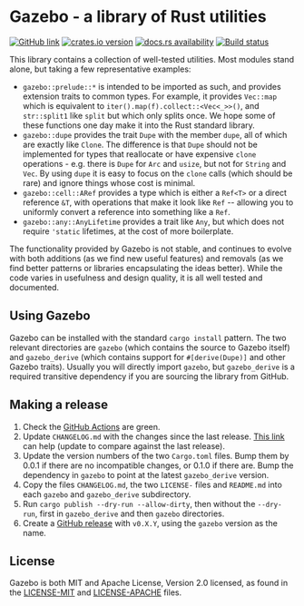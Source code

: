 # Gazebo - a library of Rust utilities

[![GitHub link](https://img.shields.io/badge/GitHub-facebookincubator%2Fgazebo-blue.svg)](https://github.com/facebookincubator/gazebo)
[![crates.io version](https://img.shields.io/crates/v/gazebo.svg)](https://crates.io/crates/gazebo)
[![docs.rs availability](https://img.shields.io/docsrs/gazebo?label=docs.rs)](https://docs.rs/gazebo/)
[![Build status](https://img.shields.io/github/workflow/status/facebookincubator/gazebo/ci.svg)](https://github.com/facebookincubator/gazebo/actions)

This library contains a collection of well-tested utilities. Most modules stand alone, but taking a few representative examples:

* `gazebo::prelude::*` is intended to be imported as such, and provides extension traits to common types. For example, it provides `Vec::map` which is equivalent to `iter().map(f).collect::<Vec<_>>()`, and `str::split1` like `split` but which only splits once. We hope some of these functions one day make it into the Rust standard library.
* `gazebo::dupe` provides the trait `Dupe` with the member `dupe`, all of which are exactly like `Clone`. The difference is that `Dupe` should not be implemented for types that reallocate or have expensive `clone` operations - e.g. there is `Dupe` for `Arc` and `usize`, but not for `String` and `Vec`. By using `dupe` it is easy to focus on the `clone` calls (which should be rare) and ignore things whose cost is minimal.
* `gazebo::cell::ARef` provides a type which is either a `Ref<T>` or a direct reference `&T`, with operations that make it look like `Ref` -- allowing you to uniformly convert a reference into something like a `Ref`.
* `gazebo::any::AnyLifetime` provides a trait like `Any`, but which does not require `'static` lifetimes, at the cost of more boilerplate.

The functionality provided by Gazebo is not stable, and continues to evolve with both additions (as we find new useful features) and removals (as we find better patterns or libraries encapsulating the ideas better). While the code varies in usefulness and design quality, it is all well tested and documented.

## Using Gazebo

Gazebo can be installed with the standard `cargo install` pattern. The two relevant directories are `gazebo` (which contains the source to Gazebo itself) and `gazebo_derive` (which contains support for `#[derive(Dupe)]` and other Gazebo traits). Usually you will directly import `gazebo`, but `gazebo_derive` is a required transitive dependency if you are sourcing the library from GitHub.

## Making a release

1. Check the [GitHub Actions](https://github.com/facebookincubator/gazebo/actions) are green.
2. Update `CHANGELOG.md` with the changes since the last release. [This link](https://github.com/facebookincubator/gazebo/compare/v0.1.0...master) can help (update to compare against the last release).
3. Update the version numbers of the two `Cargo.toml` files. Bump them by 0.0.1 if there are no incompatible changes, or 0.1.0 if there are. Bump the dependency in `gazebo` to point at the latest `gazebo_derive` version.
4. Copy the files `CHANGELOG.md`, the two `LICENSE-` files and `README.md` into each `gazebo` and `gazebo_derive` subdirectory.
5. Run `cargo publish --dry-run --allow-dirty`, then without the `--dry-run`, first in `gazebo_derive` and then `gazebo` directories.
6. Create a [GitHub release](https://github.com/facebookincubator/gazebo/releases/new) with `v0.X.Y`, using the `gazebo` version as the name.

## License

Gazebo is both MIT and Apache License, Version 2.0 licensed, as found in the [LICENSE-MIT](LICENSE-MIT) and [LICENSE-APACHE](LICENSE-APACHE) files.
